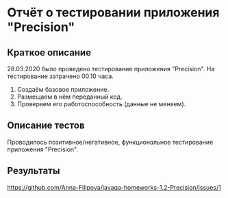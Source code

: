 # Отчёт о тестировании приложения "Precision"

## Краткое описание

28.03.2020 было проведено тестирование приложения "Precision". На тестирование затрачено 00.10 часа.

1. Создаём базовое приложение.
2. Размещаем в нём переданный код.
3. Проверяем его работоспособность (данные не меняем).

## Описание тестов

Проводилось позитивное/негативное, функциональное тестирование приложения "Precision".

## Результаты

https://github.com/Anna-Filipova/javaqa-homeworks-1.2-Precision/issues/1
